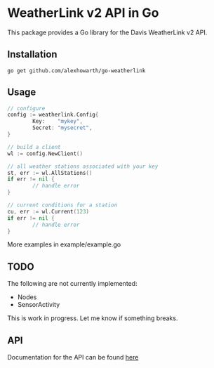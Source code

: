 # WeatherLink v2 API in Go

This package provides a Go library for the Davis WeatherLink v2 API.

## Installation

~~~~
go get github.com/alexhowarth/go-weatherlink
~~~~

## Usage

```go
// configure
config := weatherlink.Config{
        Key:    "mykey",
        Secret: "mysecret",
}

// build a client
wl := config.NewClient()

// all weather stations associated with your key
st, err := wl.AllStations()
if err != nil {
        // handle error
}

// current conditions for a station
cu, err := wl.Current(123)
if err != nil {
        // handle error
}
```

More examples in example/example.go

## TODO

The following are not currently implemented:

 * Nodes
 * SensorActivity

This is work in progress. Let me know if something breaks.

## API

Documentation for the API can be found [here](https://weatherlink.github.io/v2-api/)
